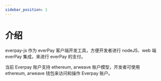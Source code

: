 ```yaml
---
sidebar_position: 1
---
```

# 介绍
everpay-js 作为 everPay 客户端开发工具，方便开发者进行 nodeJS、web 端 everPay 集成，来进行 everPay 的支付。

当前 Everpay 账户支持 ethereum, arweave 账户模型，开发者可使用 ethereum, arweave 钱包来访问和操作 Everpay 账户。
